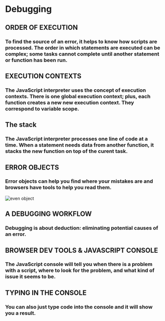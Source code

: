 # Debugging
## ORDER OF EXECUTION
### To find the source of an error, it helps to know how scripts are processed. The order in which statements are executed can be complex; some tasks cannot complete until another statement or function has been run.

## EXECUTION CONTEXTS
### The JavaScript interpreter uses the concept of execution contexts. There is one global execution context; plus, each function creates a new new execution context. They correspond to variable scope. 

## The stack
### The JavaScript interpreter processes one line of code at a time. When a statement needs data from another function, it stacks the new function on top of the curent task.


## ERROR OBJECTS 
### Error objects can help you find where your mistakes are and browsers have tools to help you read them. 

![even object](https://user-images.githubusercontent.com/70091044/93378664-6ea65000-f865-11ea-8cf2-eb90e166e59c.PNG)

## A DEBUGGING WORKFLOW 
### Debugging is about deduction: eliminating potential causes of an error. 
## BROWSER DEV TOOLS & JAVASCRIPT CONSOLE 
### The JavaScript console will tell you when there is a problem with a script, where to look for the problem, and what kind of issue it seems to be. 
## TYPING IN THE CONSOLE  
### You can also just type code into the console and it will show you a result. 
